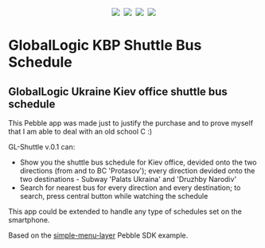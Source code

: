 <p align="center">
    <img src="https://raw.githubusercontent.com/koliada/pebble-gl-shuttle/1ebe5484d9d238a428351f38a5470823ee361524/screenshots/pebble-screenshot_2014-05-12_01-13-32.png">&nbsp;
    <img src="https://raw.githubusercontent.com/koliada/pebble-gl-shuttle/1ebe5484d9d238a428351f38a5470823ee361524/screenshots/pebble-screenshot_2014-05-12_01-14-30.png">&nbsp;
    <img src="https://raw.githubusercontent.com/koliada/pebble-gl-shuttle/1ebe5484d9d238a428351f38a5470823ee361524/screenshots/pebble-screenshot_2014-05-13_00-04-45.png">&nbsp;
    <img src="https://raw.githubusercontent.com/koliada/pebble-gl-shuttle/1ebe5484d9d238a428351f38a5470823ee361524/screenshots/pebble-screenshot_2014-05-13_00-05-18.png">
</p>

GlobalLogic KBP Shuttle Bus Schedule
=================

GlobalLogic Ukraine Kiev office shuttle bus schedule
----------------------------------------------------

This Pebble app was made just to justify the purchase 
and to prove myself that I am able to deal with an old school C :)

GL-Shuttle v.0.1 can:
- Show you the shuttle bus schedule for Kiev office, devided onto the two directions (from and to BC 'Protasov'); 
every direction devided onto the two destinations - Subway 'Palats Ukraina' and 'Druzhby Narodiv'
- Search for nearest bus for every direction and every destination;
to search, press central button while watching the schedule

This app could be extended to handle any type of schedules set on the smartphone.

Based on the [simple-menu-layer](https://github.com/pebble/pebble-sdk-examples/tree/master/watchapps/feature_simple_menu_layer) Pebble SDK example.
